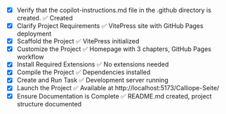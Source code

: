 - [x] Verify that the copilot-instructions.md file in the .github directory is created. ✅ Created
- [x] Clarify Project Requirements ✅ VitePress site with GitHub Pages deployment
- [x] Scaffold the Project ✅ VitePress initialized
- [x] Customize the Project ✅ Homepage with 3 chapters, GitHub Pages workflow
- [x] Install Required Extensions ✅ No extensions needed
- [x] Compile the Project ✅ Dependencies installed
- [x] Create and Run Task ✅ Development server running
- [x] Launch the Project ✅ Available at http://localhost:5173/Calliope-Seite/
- [x] Ensure Documentation is Complete ✅ README.md created, project structure documented